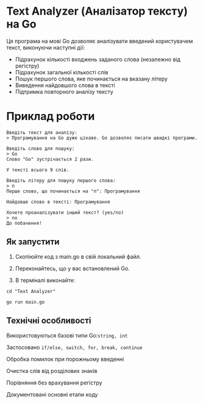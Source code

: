 # Text Analyzer (Аналізатор тексту) на Go

Ця програма на мові Go дозволяє аналізувати введений користувачем текст, виконуючи наступні дії:

- Підрахунок кількості входжень заданого слова (незалежно від регістру)
- Підрахунок загальної кількості слів
- Пошук першого слова, яке починається на вказану літеру
- Виведення найдовшого слова в тексті
- Підтримка повторного аналізу тексту

# Приклад роботи

```
Введіть текст для аналізу:
> Програмування на Go дуже цікаве. Go дозволяє писати швидкі програми.

Введіть слово для пошуку:
> Go
Слово "Go" зустрічається 2 рази.

У тексті всього 9 слів.

Введіть літеру для пошуку першого слова:
> п
Перше слово, що починається на "п": Програмування

Найдовше слово в тексті: Програмування

Хочете проаналізувати інший текст? (yes/no)
> no
До побачення!
```
## Як запустити
1. Скопіюйте код з main.go в свій локальний файл.

2. Переконайтесь, що у вас встановлений Go.

3. В терміналі виконайте:
```
cd "Text Analyzer"

go run main.go
```
## Технічні особливості
Використовуються базові типи Go:```string, int```

Застосовано ```if/else, switch, for, break, continue```

Обробка помилок при порожньому введенні

Очистка слів від розділових знаків

Порівняння без врахування регістру

Документовані основні етапи коду
